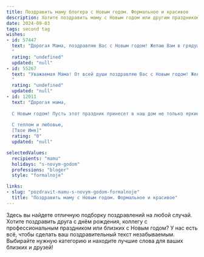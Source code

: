 ```yaml
---
title: Поздравить маму блогера с Новым годом. Формальное и красивое
description: Хотите поздравить маму с Новым годом или другим праздником? Наш ИИ создаст незабываемое поздравление, а вы обязательно выделитесь среди других.  
date: 2024-09-03
tags: second tag
wishes:
- id: 57447
  text: "Дорогая Мама, поздравляю Вас с Новым годом! Желаю Вам в грядущем году новых свершений, творческих удач и вдохновения в Вашей работе блогера. Пусть каждый день будет полон радостью, позитивом и яркими событиями!
  "
  rating: "undefined"
  updated: "null"
- id: 55267
  text: "Уважаемая Мама! От всей души поздравляю Вас с Новым годом! Желаю Вам в новом году успехов в Вашей блогерской деятельности, вдохновения, новых интересных проектов и, конечно же, крепкого здоровья, счастья и благополучия!
  "
  rating: "undefined"
  updated: "null"
- id: 12011
  text: "Дорогая мама,
  
  С Новым годом! Пусть этот праздник принесет в наш дом не только яркие огни и звон колпачков, но и тепло уюта, которое только мама способна создать. Желаю, чтобы каждый день нового года был наполнен радостью, здоровьем и творческими вдохновениями. Ты всегда была для меня примером силы и любви, и я благодарю тебя за все, что ты делаешь. Пусть твоя профессиональная деятельность как блогера будет успешной, а каждый твой пост вдохновляет и дарит улыбки тысячам читателей. Счастья, мира и благополучия в новом году!
  
  С теплом и любовью,
  [Твое Имя]"
  rating: "0"
  updated: "null"

selectedValues:
  recipients: "mamu"
  holidays: "s-novym-godom"
  professions: "bloger"
  style: "formalnoje"

links:
- slug: "pozdravit-mamu-s-novym-godom-formalnoje"
  title: "Поздравить маму с Новым годом. Формальное и красивое"
---
```


Здесь вы найдете отличную подборку поздравлений на любой случай. 
Хотите поздравить друга с днём рождения, коллегу с профессиональным праздником или близких с Новым годом? У нас есть всё, чтобы сделать ваш поздравительный текст незабываемым. Выбирайте нужную категорию и находите лучшие слова для ваших близких и друзей!
